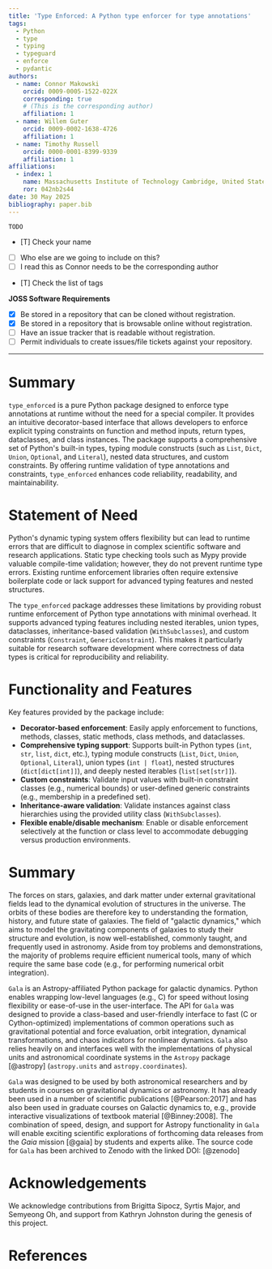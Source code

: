 ```yaml
---
title: 'Type Enforced: A Python type enforcer for type annotations'
tags:
  - Python
  - type
  - typing
  - typeguard
  - enforce
  - pydantic
authors:
  - name: Connor Makowski
    orcid: 0009-0005-1522-022X
    corresponding: true 
    # (This is the corresponding author)
    affiliation: 1
  - name: Willem Guter
    orcid: 0009-0002-1638-4726
    affiliation: 1
  - name: Timothy Russell
    orcid: 0000-0001-8399-9339
    affiliation: 1
affiliations:
  - index: 1
    name: Massachusetts Institute of Technology Cambridge, United States
    ror: 042nb2s44
date: 30 May 2025
bibliography: paper.bib
---
```


`TODO`
- [T] Check your name
- [ ] Who else are we going to include on this?
- [ ] I read this as Connor needs to be the corresponding author
- [T] Check the list of tags

**JOSS Software Requirements** 
- [X] Be stored in a repository that can be cloned without registration.
- [X] Be stored in a repository that is browsable online without registration.
- [ ] Have an issue tracker that is readable without registration.
- [ ] Permit individuals to create issues/file tickets against your repository.
---

# Summary

`type_enforced` is a pure Python package designed to enforce type annotations at runtime without the need for a special compiler. It provides an intuitive decorator-based interface that allows developers to enforce explicit typing constraints on function and method inputs, return types, dataclasses, and class instances. The package supports a comprehensive set of Python's built-in types, typing module constructs (such as `List`, `Dict`, `Union`, `Optional`, and `Literal`), nested data structures, and custom constraints. By offering runtime validation of type annotations and constraints, `type_enforced` enhances code reliability, readability, and maintainability.

# Statement of Need

Python's dynamic typing system offers flexibility but can lead to runtime errors that are difficult to diagnose in complex scientific software and research applications. Static type checking tools such as Mypy provide valuable compile-time validation; however, they do not prevent runtime type errors. Existing runtime enforcement libraries often require extensive boilerplate code or lack support for advanced typing features and nested structures.

The `type_enforced` package addresses these limitations by providing robust runtime enforcement of Python type annotations with minimal overhead. It supports advanced typing features including nested iterables, union types, dataclasses, inheritance-based validation (`WithSubclasses`), and custom constraints (`Constraint`, `GenericConstraint`). This makes it particularly suitable for research software development where correctness of data types is critical for reproducibility and reliability.

# Functionality and Features

Key features provided by the package include:

- **Decorator-based enforcement**: 
  Easily apply enforcement to functions, methods, classes, static methods, class methods, and dataclasses.
- **Comprehensive typing support**: 
  Supports built-in Python types (`int`, `str`, `list`, `dict`, etc.), typing module constructs (`List`, `Dict`, `Union`, `Optional`, `Literal`), union types (`int | float`), nested structures (`dict[dict[int]]`), and deeply nested iterables (`list[set[str]]`).
- **Custom constraints**: 
  Validate input values with built-in constraint classes (e.g., numerical bounds) or user-defined generic constraints (e.g., membership in a predefined set).
- **Inheritance-aware validation**: 
  Validate instances against class hierarchies using the provided utility class (`WithSubclasses`).
- **Flexible enable/disable mechanism**: 
  Enable or disable enforcement selectively at the function or class level to accommodate debugging versus production environments.

# Summary

The forces on stars, galaxies, and dark matter under external gravitational
fields lead to the dynamical evolution of structures in the universe. The orbits
of these bodies are therefore key to understanding the formation, history, and
future state of galaxies. The field of "galactic dynamics," which aims to model
the gravitating components of galaxies to study their structure and evolution,
is now well-established, commonly taught, and frequently used in astronomy.
Aside from toy problems and demonstrations, the majority of problems require
efficient numerical tools, many of which require the same base code (e.g., for
performing numerical orbit integration).

``Gala`` is an Astropy-affiliated Python package for galactic dynamics. Python
enables wrapping low-level languages (e.g., C) for speed without losing
flexibility or ease-of-use in the user-interface. The API for ``Gala`` was
designed to provide a class-based and user-friendly interface to fast (C or
Cython-optimized) implementations of common operations such as gravitational
potential and force evaluation, orbit integration, dynamical transformations,
and chaos indicators for nonlinear dynamics. ``Gala`` also relies heavily on and
interfaces well with the implementations of physical units and astronomical
coordinate systems in the ``Astropy`` package [@astropy] (``astropy.units`` and
``astropy.coordinates``).

``Gala`` was designed to be used by both astronomical researchers and by
students in courses on gravitational dynamics or astronomy. It has already been
used in a number of scientific publications [@Pearson:2017] and has also been
used in graduate courses on Galactic dynamics to, e.g., provide interactive
visualizations of textbook material [@Binney:2008]. The combination of speed,
design, and support for Astropy functionality in ``Gala`` will enable exciting
scientific explorations of forthcoming data releases from the *Gaia* mission
[@gaia] by students and experts alike. The source code for ``Gala`` has been
archived to Zenodo with the linked DOI: [@zenodo]

# Acknowledgements

We acknowledge contributions from Brigitta Sipocz, Syrtis Major, and Semyeong
Oh, and support from Kathryn Johnston during the genesis of this project.

# References
